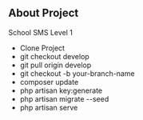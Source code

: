 ## About Project

School SMS Level 1

-   Clone Project
-   git checkout develop
-   git pull origin develop
-   git checkout -b your-branch-name
-   composer update
-   php artisan key:generate
-   php artisan migrate --seed
-   php artisan serve
